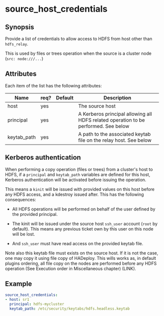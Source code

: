 # source_host_credentials

## Synopsis

Provide a list of credentials to allow access to HDFS from host other than `hdfs_relay`.

This is used by files or trees operation when the source is a cluster node (`src: node:///...`)

## Attributes

Each item of the list has the following attributes:

Name | req?	| Default |	Description
--- | --- | --- | ---
host|yes||The source host
principal|yes||A Kerberos principal allowing all HDFS related operation to be performed. See below
keytab_path|yes||A path to the associated keytab file on the relay host. See below

## Kerberos authentication
When performing a copy operation (files or trees) from a cluster's host to HDFS, if a `principal` and `keytab_path` variables are defined for this host, Kerberos authentication will be activated before issuing the operation. 

This means a `kinit` will be issued with provided values on this host before any HDFS access, and a kdestroy issued after. This has the following consequences:

* All HDFS operations will be performed on behalf of the user defined by the provided principal. 

* The kinit will be issued under the source host `ssh_user` account (`root` by default). This means any previous ticket own by this user on this node will be lost. 

* And `ssh_user` must have read access on the provided keytab file.

Note also this keytab file must exists on the source host. If it is not the case, one may copy it using file copy of HADeploy. This wills works as, in default plugins ordering, all file copy on the nodes are performed before any HDFS operation (See Execution order in Miscellaneous chapter) (LINK).

## Example
```yaml
source_host_credentials:
- host: sr1
  principal: hdfs-mycluster
  keytab_path: /etc/security/keytabs/hdfs.headless.keytab
```
